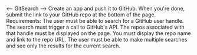 <-- GitSearch -->
Create an app and push it to GitHub.
When you're done, submit the link to your GitHub repo at the bottom of the page.
Requirements:
The user must be able to search for a GitHub user handle.
The search must trigger a call to GitHub's API.
The repos associated with that handle must be displayed on the page.
You must display the repo name and link to the repo URL.
The user must be able to make multiple searches and see only the results for the current search.
